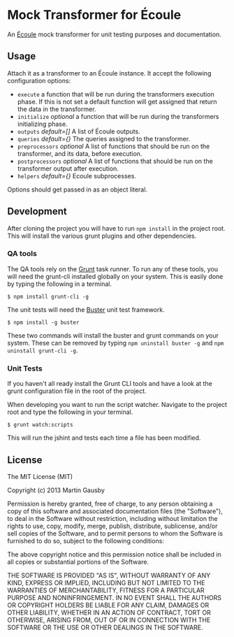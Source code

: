 Mock Transformer for Écoule
===========================
An [Écoule][ecoule-core] mock transformer for unit testing purposes and documentation.

[ecoule-core]: https://github.com/gausby/ecoule


## Usage
Attach it as a transformer to an Écoule instance. It accept the following configuration options:

  * `execute` a function that will be run during the transformers execution phase. If this is not set a default function will get assigned that return the data in the transformer.
  * `initialize` *optional* a function that will be run during the transformers initializing phase.
  * `outputs` *default=[]* A list of Écoule outputs.
  * `queries` *default={}* The queries assigned to the transformer.
  * `preprocessors` *optional* A list of functions that should be run on the transformer, and its data, before execution.
  * `postprocessors` *optional* A list of functions that should be run on the transformer output after execution.
  * `helpers` *default={}* Ecoule subprocesses.

Options should get passed in as an object literal.


## Development
After cloning the project you will have to run `npm install` in the project root. This will install the various grunt plugins and other dependencies.


### QA tools
The QA tools rely on the [Grunt](http://gruntjs.com) task runner. To run any of these tools, you will need the grunt-cli installed globally on your system. This is easily done by typing the following in a terminal.

    $ npm install grunt-cli -g

The unit tests will need the [Buster](http://busterjs.org/) unit test framework.

    $ npm install -g buster

These two commands will install the buster and grunt commands on your system. These can be removed by typing `npm uninstall buster -g` and `npm uninstall grunt-cli -g`.


### Unit Tests
If you haven't all ready install the Grunt CLI tools and have a look at the grunt configuration file in the root of the project.

When developing you want to run the script watcher. Navigate to the project root and type the following in your terminal.

    $ grunt watch:scripts

This will run the jshint and tests each time a file has been modified.


## License
The MIT License (MIT)

Copyright (c) 2013 Martin Gausby

Permission is hereby granted, free of charge, to any person obtaining a copy of this software and associated documentation files (the "Software"), to deal in the Software without restriction, including without limitation the rights to use, copy, modify, merge, publish, distribute, sublicense, and/or sell copies of the Software, and to permit persons to whom the Software is furnished to do so, subject to the following conditions:

The above copyright notice and this permission notice shall be included in all copies or substantial portions of the Software.

THE SOFTWARE IS PROVIDED "AS IS", WITHOUT WARRANTY OF ANY KIND, EXPRESS OR IMPLIED, INCLUDING BUT NOT LIMITED TO THE WARRANTIES OF MERCHANTABILITY, FITNESS FOR A PARTICULAR PURPOSE AND NONINFRINGEMENT. IN NO EVENT SHALL THE AUTHORS OR COPYRIGHT HOLDERS BE LIABLE FOR ANY CLAIM, DAMAGES OR OTHER LIABILITY, WHETHER IN AN ACTION OF CONTRACT, TORT OR OTHERWISE, ARISING FROM, OUT OF OR IN CONNECTION WITH THE SOFTWARE OR THE USE OR OTHER DEALINGS IN THE SOFTWARE.
